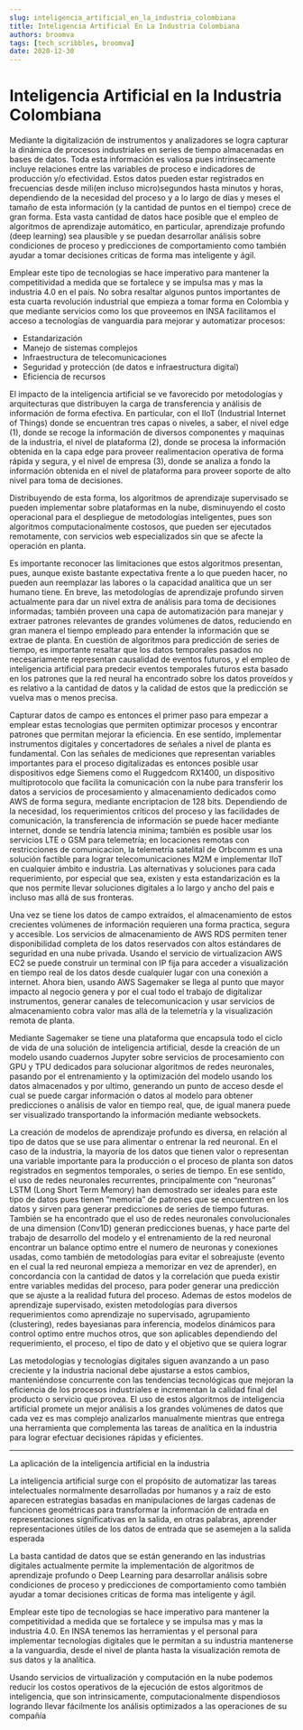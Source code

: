 ```yaml
---
slug: inteligencia_artificial_en_la_industria_colombiana
title: Inteligencia Artificial En La Industria Colombiana
authors: broomva
tags: [tech_scribbles, broomva]
date: 2020-12-30
---
```

# Inteligencia Artificial en la Industria Colombiana

Mediante la digitalización de instrumentos y analizadores se logra capturar la dinámica de procesos industriales en series de tiempo almacenadas en bases de datos. Toda esta información es valiosa pues intrínsecamente incluye relaciones entre las variables de proceso e indicadores de producción y/o efectividad. Estos datos pueden estar registrados en frecuencias desde mili(en incluso micro)segundos hasta minutos y horas, dependiendo de la necesidad del proceso y a lo largo de días y meses el tamaño de esta información (y la cantidad de puntos en el tiempo) crece de gran forma. Esta vasta cantidad de datos hace posible que el empleo de algoritmos de aprendizaje automático, en particular, aprendizaje profundo (deep learning) sea plausible y se puedan desarrollar análisis sobre condiciones de proceso y predicciones de comportamiento como también ayudar a tomar decisiones criticas de forma mas inteligente y ágil.

Emplear este tipo de tecnologias se hace imperativo para mantener la competitividad a medida que se fortalece y se impulsa mas y mas la industria 4.0 en el país. No sobra resaltar algunos puntos importantes de esta cuarta revolución industrial que empieza a tomar forma en Colombia y que mediante servicios como los que proveemos en INSA facilitamos el acceso a tecnologías de vanguardia para mejorar y automatizar procesos:

- Estandarización
- Manejo de sistemas complejos
- Infraestructura de telecomunicaciones
- Seguridad y protección (de datos e infraestructura digital)
- Eficiencia de recursos

El impacto de la inteligencia artificial se ve favorecido por metodologías y arquitecturas que distribuyen la carga de transferencia y análisis de información de forma efectiva. En particular, con el IIoT (Industrial Internet of Things) donde se encuentran tres capas o niveles, a saber, el nivel edge (1), donde se recoge la información de diversos componentes y maquinas de la industria, el nivel de plataforma (2), donde se procesa la información obtenida en la capa edge para proveer realimentacion operativa de forma rápida y segura, y el nivel de empresa (3), donde se analiza a fondo la información obtenida en el nivel de plataforma para proveer soporte de alto nivel para toma de decisiones.

Distribuyendo de esta forma, los algoritmos de aprendizaje supervisado se pueden implementar sobre plataformas en la nube, disminuyendo el costo operacional para el despliegue de metodologías inteligentes, pues son algoritmos computacionalmente costosos, que pueden ser ejecutados remotamente, con servicios web especializados sin que se afecte la operación en planta.

Es importante reconocer las limitaciones que estos algoritmos presentan, pues, aunque existe bastante expectativa frente a lo que pueden hacer, no pueden aun reemplazar las labores o la capacidad analítica que un ser humano tiene. En breve, las metodologías de aprendizaje profundo sirven actualmente para dar un nivel extra de análisis para toma de decisiones informadas; también proveen una capa de automatización para manejar y extraer patrones relevantes de grandes volúmenes de datos, reduciendo en gran manera el tiempo empleado para entender la información que se extrae de planta. En cuestión de algoritmos para predicción de series de tiempo, es importante resaltar que los datos temporales pasados no necesariamente representan causalidad de eventos futuros, y el empleo de inteligencia artificial para predecir eventos temporales futuros esta basado en los patrones que la red neural ha encontrado sobre los datos proveídos y es relativo a la cantidad de datos y la calidad de estos que la predicción se vuelva mas o menos precisa.

Capturar datos de campo es entonces el primer paso para empezar a emplear estas tecnologias que permiten optimizar procesos y encontrar patrones que permitan mejorar la eficiencia. En ese sentido, implementar instrumentos digitales y concertadores de señales a nivel de planta es fundamental. Con las señales de mediciones que representan variables importantes para el proceso digitalizadas es entonces posible usar dispositivos edge Siemens como el Ruggedcom RX1400, un dispositivo multiprotocolo que facilita la comunicación con la nube para transferir los datos a servicios de procesamiento y almacenamiento dedicados como AWS de forma segura, mediante encriptacion de 128 bits. Dependiendo de la necesidad, los requerimientos críticos del proceso y las facilidades de comunicación, la transferencia de información se puede hacer mediante internet, donde se tendría latencia minima; también es posible usar los servicios LTE o GSM para telemetría; en locaciones remotas con restricciones de comunicacion, la telemetría satelital de Orbcomm es una solución factible para lograr telecomunicaciones M2M e implementar IIoT en cualquier ámbito e industria. Las alternativas y soluciones para cada requerimiento, por especial que sea, existen y esta estandarización es la que nos permite llevar soluciones digitales a lo largo y ancho del pais e incluso mas allá de sus fronteras.

Una vez se tiene los datos de campo extraídos, el almacenamiento de estos crecientes volúmenes de información requieren una forma practica, segura y accesible. Los servicios de almacenamiento de AWS RDS permiten tener disponibilidad completa de los datos reservados con altos estándares de seguridad en una nube privada. Usando el servicio de virtualizacion AWS EC2 se puede construir un terminal con IP fija para acceder a visualización en tiempo real de los datos desde cualquier lugar con una conexión a internet. Ahora bien, usando AWS Sagemaker se llega al punto que mayor impacto al negocio genera y por el cual todo el trabajo de digitalizar instrumentos, generar canales de telecomunicacion y usar servicios de almacenamiento cobra valor mas allá de la telemetría y la visualización remota de planta.

Mediante Sagemaker se tiene una plataforma que encapsula todo el ciclo de vida de una solución de inteligencia artificial, desde la creación de un modelo usando cuadernos Jupyter sobre servicios de procesamiento con GPU y TPU dedicados para solucionar algoritmos de redes neuronales, pasando por el entrenamiento y la optimización del modelo usando los datos almacenados y por ultimo, generando un punto de acceso desde el cual se puede cargar información o datos al modelo para obtener predicciones o análisis de valor en tiempo real, que, de igual manera puede ser visualizado transportando la información mediante websockets.

La creación de modelos de aprendizaje profundo es diversa, en relación al tipo de datos que se use para alimentar o entrenar la red neuronal. En el caso de la industria, la mayoría de los datos que tienen valor o representan una variable importante para la producción o el proceso de planta son datos registrados en segmentos temporales, o series de tiempo. En ese sentido, el uso de redes neuronales recurrentes, principalmente con “neuronas” LSTM (Long Short Term Memory) han demostrado ser ideales para este tipo de datos pues tienen “memoria” de patrones que se encuentren en los datos y sirven para generar predicciones de series de tiempo futuras. También se ha encontrado que el uso de redes neuronales convolucionales de una dimension (Conv1D) generan predicciones buenas, y hace parte del trabajo de desarrollo del modelo y el entrenamiento de la red neuronal encontrar un balance optimo entre el numero de neuronas y conexiones usadas, como también de metodologías para evitar el sobreajuste (evento en el cual la red neuronal empieza a memorizar en vez de aprender), en concordancia con la cantidad de datos y la correlación que pueda existir entre variables medidas del proceso, para poder generar una predicción que se ajuste a la realidad futura del proceso. Ademas de estos modelos de aprendizaje supervisado, existen metodologías para diversos requerimientos como aprendizaje no supervisado, agrupamiento (clustering), redes bayesianas para inferencia, modelos dinámicos para control optimo entre muchos otros, que son aplicables dependiendo del requerimiento, el proceso, el tipo de dato y el objetivo que se quiera lograr

Las metodologias y tecnologías digitales siguen avanzando a un paso creciente y la industria nacional debe ajustarse a estos cambios, manteniéndose concurrente con las tendencias tecnológicas que mejoran la eficiencia de los procesos industriales e incrementan la calidad final del producto o servicio que provea. El uso de estos algoritmos de inteligencia artificial promete un mejor análisis a los grandes volúmenes de datos que cada vez es mas complejo analizarlos manualmente mientras que entrega una herramienta que complementa las tareas de analítica en la industria para lograr efectuar decisiones rápidas y eficientes.

----

La aplicación de la inteligencia artificial en la industria

La inteligencia artificial surge con el propósito de automatizar las tareas intelectuales normalmente desarrolladas por humanos y a raíz de esto aparecen estrategias basadas en manipulaciones de largas cadenas de funciones geométricas para transformar la información de entrada en representaciones significativas en la salida, en otras palabras, aprender representaciones útiles de los datos de entrada que se asemejen a la salida esperada

La basta cantidad de datos que se están generando en las industrias digitales actualmente permite la implementación de algoritmos de aprendizaje profundo o Deep Learning para desarrollar análisis sobre condiciones de proceso y predicciones de comportamiento como también ayudar a tomar decisiones criticas de forma mas inteligente y ágil.

Emplear este tipo de tecnologias se hace imperativo para mantener la competitividad a medida que se fortalece y se impulsa mas y mas la industria 4.0. En INSA tenemos las herramientas y el personal para implementar tecnologías digitales que le permitan a su industria mantenerse a la vanguardia, desde el nivel de planta hasta la visualización remota de sus datos y la analítica.

Usando servicios de virtualización y computación en la nube podemos reducir los costos operativos de la ejecución de estos algoritmos de inteligencia, que son intrinsicamente, computacionalmente dispendiosos logrando llevar fácilmente los análisis optimizados a las operaciones de su compañía